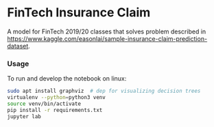# FinTech Insurance Claim

A model for FinTech 2019/20 classes that solves problem described in https://www.kaggle.com/easonlai/sample-insurance-claim-prediction-dataset.

### Usage
To run and develop the notebook on linux:
```bash
sudo apt install graphviz  # dep for visualizing decision trees
virtualenv --python=python3 venv
source venv/bin/activate
pip install -r requirements.txt
jupyter lab
```
